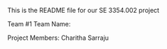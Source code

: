 This is the README file for our SE 3354.002 project

Team #1
Team Name: 

Project Members:
Charitha Sarraju
